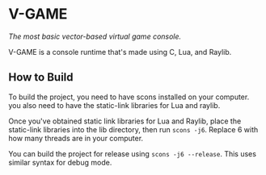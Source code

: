 V-GAME
===============================================================================
*The most basic vector-based virtual game console.*

V-GAME is a console runtime that's made using C, Lua, and Raylib.

## How to Build

To build the project, you need to have scons installed on your computer. you
also need to have the static-link libraries for Lua and raylib.

Once you've obtained static link libraries for Lua and Raylib, place the
static-link libraries into the lib directory, then run `scons -j6`. Replace 6
with how many threads are in your computer.

You can build the project for release using `scons -j6 --release`. This uses
similar syntax for debug mode.

